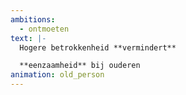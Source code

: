 ```yaml
---
ambitions:
  - ontmoeten
text: |-
  Hogere betrokkenheid **vermindert**

  **eenzaamheid** bij ouderen
animation: old_person
---
```

